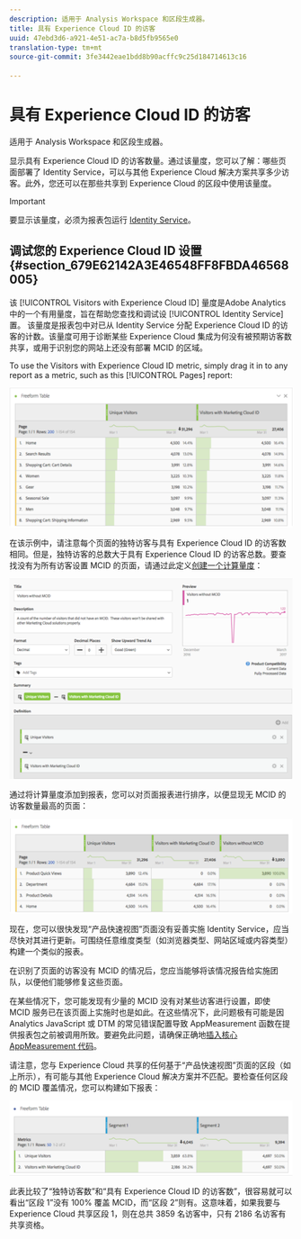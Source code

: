 ```yaml
---
description: 适用于 Analysis Workspace 和区段生成器。
title: 具有 Experience Cloud ID 的访客
uuid: 47ebd3d6-a921-4e51-ac7a-b8d5fb9565e0
translation-type: tm+mt
source-git-commit: 3fe3442eae1bdd8b90acffc9c25d184714613c16

---
```



# 具有 Experience Cloud ID 的访客

适用于 Analysis Workspace 和区段生成器。

显示具有 Experience Cloud ID 的访客数量。通过该量度，您可以了解：哪些页面部署了 Identity Service，可以与其他 Experience Cloud 解决方案共享多少访客。此外，您还可以在那些共享到 Experience Cloud 的区段中使用该量度。

>[!IMPORTANT]
>
>要显示该量度，必须为报表包运行 [Identity Service](https://docs.adobe.com/content/help/zh-Hans/id-service/using/home.html)。

## 调试您的 Experience Cloud ID 设置 {#section_679E62142A3E46548FF8FBDA46568005}

该 [!UICONTROL Visitors with Experience Cloud ID] 量度是Adobe Analytics中的一个有用量度，旨在帮助您查找和调试设 [!UICONTROL Identity Service]置。 该量度是报表包中对已从 Identity Service 分配 Experience Cloud ID 的访客的计数。该量度可用于诊断某些 Experience Cloud 集成为何没有被预期访客数共享，或用于识别您的网站上还没有部署 MCID 的区域。

To use the Visitors with Experience Cloud ID metric, simply drag it in to any report as a metric, such as this [!UICONTROL Pages] report:

![](assets/metric-mcvid1.png)

在该示例中，请注意每个页面的独特访客与具有 Experience Cloud ID 的访客数相同。但是，独特访客的总数大于具有 Experience Cloud ID 的访客总数。要查找没有为所有访客设置 MCID 的页面，请通过此定义[创建一个计算量度](https://docs.adobe.com/content/help/zh-Hans/analytics/components/calculated-metrics/calcmetric-workflow/cm-build-metrics.html)：

![](assets/metric-mcvid2.png)

通过将计算量度添加到报表，您可以对页面报表进行排序，以便显现无 MCID 的访客数量最高的页面：

![](assets/metric-mcvid3.png)

现在，您可以很快发现“产品快速视图”页面没有妥善实施 Identity Service，应当尽快对其进行更新。可围绕任意维度类型（如浏览器类型、网站区域或内容类型）构建一个类似的报表。

在识别了页面的访客没有 MCID 的情况后，您应当能够将该情况报告给实施团队，以便他们能够修复这些页面。

在某些情况下，您可能发现有少量的 MCID 没有对某些访客进行设置，即使 MCID 服务已在该页面上实施时也是如此。在这些情况下，此问题极有可能是因 Analytics JavaScript 或 DTM 的常见错误配置导致 AppMeasurement 函数在提供报表包之前被调用所致。要避免此问题，请确保正确地[插入核心 AppMeasurement 代码](https://docs.adobe.com/content/help/en/analytics/implementation/other/dtm/analytics-tool/t-appmeasurement-code.html)。

请注意，您与 Experience Cloud 共享的任何基于“产品快速视图”页面的区段（如上所示），有可能与其他 Experience Cloud 解决方案并不匹配。要检查任何区段的 MCID 覆盖情况，您可以构建如下报表：

![](assets/metric-mcvid4.png)

此表比较了“独特访客数”和“具有 Experience Cloud ID 的访客数”，很容易就可以看出“区段 1”没有 100% 覆盖 MCID，而“区段 2”则有。这意味着，如果我要与 Experience Cloud 共享区段 1，则在总共 3859 名访客中，只有 2186 名访客有共享资格。

